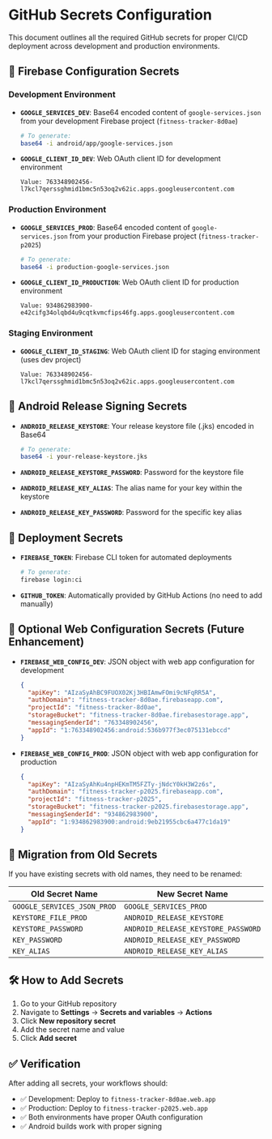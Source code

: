 # GitHub Secrets Configuration

This document outlines all the required GitHub secrets for proper CI/CD deployment across development and production environments.

## 🔑 Firebase Configuration Secrets

### Development Environment
- **`GOOGLE_SERVICES_DEV`**: Base64 encoded content of `google-services.json` from your development Firebase project (`fitness-tracker-8d0ae`)
  ```bash
  # To generate:
  base64 -i android/app/google-services.json
  ```

- **`GOOGLE_CLIENT_ID_DEV`**: Web OAuth client ID for development environment
  ```
  Value: 763348902456-l7kcl7qerssghmid1bmc5n53oq2v62ic.apps.googleusercontent.com
  ```

### Production Environment  
- **`GOOGLE_SERVICES_PROD`**: Base64 encoded content of `google-services.json` from your production Firebase project (`fitness-tracker-p2025`)
  ```bash
  # To generate:
  base64 -i production-google-services.json
  ```

- **`GOOGLE_CLIENT_ID_PRODUCTION`**: Web OAuth client ID for production environment
  ```
  Value: 934862983900-e42cifg34olqbd4u9cqtkvmcfips46fg.apps.googleusercontent.com
  ```

### Staging Environment
- **`GOOGLE_CLIENT_ID_STAGING`**: Web OAuth client ID for staging environment (uses dev project)
  ```
  Value: 763348902456-l7kcl7qerssghmid1bmc5n53oq2v62ic.apps.googleusercontent.com
  ```

## 🤖 Android Release Signing Secrets

- **`ANDROID_RELEASE_KEYSTORE`**: Your release keystore file (.jks) encoded in Base64
  ```bash
  # To generate:
  base64 -i your-release-keystore.jks
  ```

- **`ANDROID_RELEASE_KEYSTORE_PASSWORD`**: Password for the keystore file

- **`ANDROID_RELEASE_KEY_ALIAS`**: The alias name for your key within the keystore

- **`ANDROID_RELEASE_KEY_PASSWORD`**: Password for the specific key alias

## 🚀 Deployment Secrets

- **`FIREBASE_TOKEN`**: Firebase CLI token for automated deployments
  ```bash
  # To generate:
  firebase login:ci
  ```

- **`GITHUB_TOKEN`**: Automatically provided by GitHub Actions (no need to add manually)

## 📝 Optional Web Configuration Secrets (Future Enhancement)

- **`FIREBASE_WEB_CONFIG_DEV`**: JSON object with web app configuration for development
  ```json
  {
    "apiKey": "AIzaSyAhBC9FUOX02Kj3HBIAmwFOmi9cNFqRR5A",
    "authDomain": "fitness-tracker-8d0ae.firebaseapp.com",
    "projectId": "fitness-tracker-8d0ae",
    "storageBucket": "fitness-tracker-8d0ae.firebasestorage.app",
    "messagingSenderId": "763348902456",
    "appId": "1:763348902456:android:536b977f3ec075131ebccd"
  }
  ```

- **`FIREBASE_WEB_CONFIG_PROD`**: JSON object with web app configuration for production
  ```json
  {
    "apiKey": "AIzaSyAhKu4npHEKmTM5FZTy-jNdcY0kH3W2z6s",
    "authDomain": "fitness-tracker-p2025.firebaseapp.com",
    "projectId": "fitness-tracker-p2025",
    "storageBucket": "fitness-tracker-p2025.firebasestorage.app",
    "messagingSenderId": "934862983900",
    "appId": "1:934862983900:android:9eb21955cbc6a477c1da19"
  }
  ```

## 🔄 Migration from Old Secrets

If you have existing secrets with old names, they need to be renamed:

| Old Secret Name | New Secret Name |
|----------------|-----------------|
| `GOOGLE_SERVICES_JSON_PROD` | `GOOGLE_SERVICES_PROD` |
| `KEYSTORE_FILE_PROD` | `ANDROID_RELEASE_KEYSTORE` |
| `KEYSTORE_PASSWORD` | `ANDROID_RELEASE_KEYSTORE_PASSWORD` |
| `KEY_PASSWORD` | `ANDROID_RELEASE_KEY_PASSWORD` |
| `KEY_ALIAS` | `ANDROID_RELEASE_KEY_ALIAS` |

## 🛠 How to Add Secrets

1. Go to your GitHub repository
2. Navigate to **Settings** → **Secrets and variables** → **Actions**
3. Click **New repository secret**
4. Add the secret name and value
5. Click **Add secret**

## ✅ Verification

After adding all secrets, your workflows should:
- ✅ Development: Deploy to `fitness-tracker-8d0ae.web.app`
- ✅ Production: Deploy to `fitness-tracker-p2025.web.app`  
- ✅ Both environments have proper OAuth configuration
- ✅ Android builds work with proper signing
